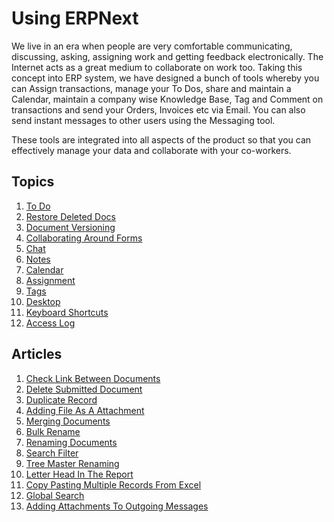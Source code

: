 <!-- add-breadcrumbs -->
# Using ERPNext

We live in an era when people are very comfortable communicating, discussing,
asking, assigning work and getting feedback electronically. The Internet acts
as a great medium to collaborate on work too. Taking this concept into ERP
system, we have designed a bunch of tools whereby you can Assign transactions,
manage your To Dos, share and maintain a Calendar, maintain a company wise
Knowledge Base, Tag and Comment on transactions and send your Orders, Invoices
etc via Email. You can also send instant messages to other users using the
Messaging tool.

These tools are integrated into all aspects of the product so that you can
effectively manage your data and collaborate with your co-workers.

## Topics
1. [To Do](/docs/user/manual/en/using-erpnext/to-do)
1. [Restore Deleted Docs](/docs/user/manual/en/using-erpnext/restore-deleted-docs)
1. [Document Versioning](/docs/user/manual/en/using-erpnext/document-versioning)
1. [Collaborating Around Forms](/docs/user/manual/en/using-erpnext/collaborating-around-forms)
1. [Chat](/docs/user/manual/en/using-erpnext/chat)
1. [Notes](/docs/user/manual/en/using-erpnext/notes)
1. [Calendar](/docs/user/manual/en/using-erpnext/calendar)
1. [Assignment](/docs/user/manual/en/using-erpnext/assignment)
1. [Tags](/docs/user/manual/en/using-erpnext/tags)
1. [Desktop](/docs/user/manual/en/using-erpnext/desktop)
1. [Keyboard Shortcuts](/docs/user/manual/en/using-erpnext/articles/keyboard-shortcuts)
1. [Access Log](/docs/user/manual/en/using-erpnext/access-log)

## Articles
1. [Check Link Between Documents](/docs/user/manual/en/using-erpnext/articles/check-link-between-documents)
1. [Delete Submitted Document](/docs/user/manual/en/using-erpnext/articles/delete-submitted-document)
1. [Duplicate Record](/docs/user/manual/en/using-erpnext/articles/duplicate-record)
1. [Adding File As A Attachment](/docs/user/manual/en/using-erpnext/articles/adding-file-as-a-attachment)
1. [Merging Documents](/docs/user/manual/en/using-erpnext/articles/merging-documents)
1. [Bulk Rename](/docs/user/manual/en/using-erpnext/articles/bulk-rename)
1. [Renaming Documents](/docs/user/manual/en/using-erpnext/articles/renaming-documents)
1. [Search Filter](/docs/user/manual/en/using-erpnext/articles/search-filter)
1. [Tree Master Renaming](/docs/user/manual/en/using-erpnext/articles/tree-master-renaming)
1. [Letter Head In The Report](/docs/user/manual/en/using-erpnext/articles/letter-head-in-the-report)
1. [Copy Pasting Multiple Records From Excel](/docs/user/manual/en/using-erpnext/articles/1py-pasting-multiple-records-from-excel)
1. [Global Search](/docs/user/manual/en/using-erpnext/articles/Global-search)
1. [Adding Attachments To Outgoing Messages](/docs/user/manual/en/using-erpnext/articles/adding-attachments-to-outgoing-messages)
